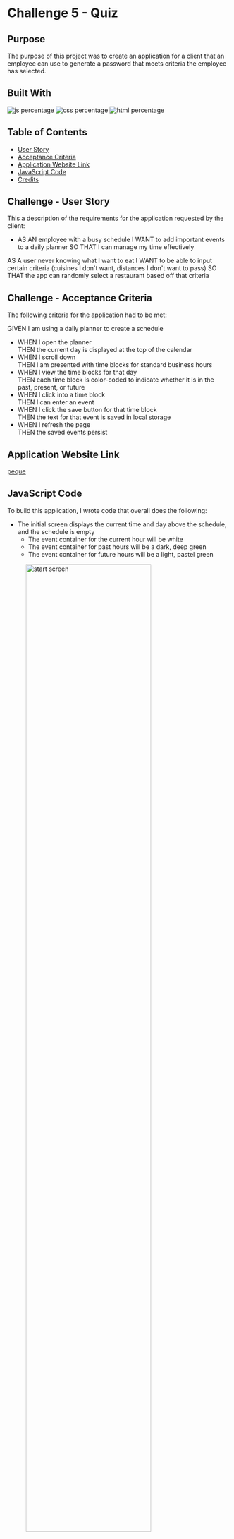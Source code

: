 # Challenge 5 - Quiz

## Purpose

The purpose of this project was to create an application for a client that an employee can use to generate a password that meets criteria the employee has selected. 

## Built With

![js percentage](https://img.shields.io/badge/java-58.8%25-green)
![css percentage](https://img.shields.io/badge/css-26.5%25-ff69b4)
![html percentage](https://img.shields.io/badge/html-14.7%25-9cf)

## Table of Contents

- [User Story](#challenge---user-story)
- [Acceptance Criteria](#challenge---acceptance-criteria)
- [Application Website Link](#application-website-link)
- [JavaScript Code](#javascript-code)
- [Credits](#credits)


## Challenge - User Story

This a description of the requirements for the application requested by the client:

- AS AN employee with a busy schedule I WANT to add important events to a daily planner SO THAT I can manage my time effectively

AS A user never knowing what I want to eat I WANT to be able to input certain criteria (cuisines I don't want, distances I don't want to pass) SO THAT the app can randomly select a restaurant based off that criteria

## Challenge - Acceptance Criteria

The following criteria for the application had to be met:

GIVEN I am using a daily planner to create a schedule
- WHEN I open the planner <br />
  THEN the current day is displayed at the top of the calendar
- WHEN I scroll down <br />
  THEN I am presented with time blocks for standard business hours
- WHEN I view the time blocks for that day <br />
  THEN each time block is color-coded to indicate whether it is in the past, present, or future
- WHEN I click into a time block <br />
  THEN I can enter an event
- WHEN I click the save button for that time block <br />
  THEN the text for that event is saved in local storage
- WHEN I refresh the page <br />
  THEN the saved events persist

## Application Website Link

[peque](https://jessoliva.github.io/pinky-cal/)

## JavaScript Code

To build this application, I wrote code that overall does the following:
- The initial screen displays the current time and day above the schedule, and the schedule is empty
    - The event container for the current hour will be white
    - The event container for past hours will be a dark, deep green
    - The event container for future hours will be a light, pastel green

<p align="left" width="100%">
&emsp;&emsp;&emsp;<img src="assets/images/1empty.png" alt="start screen" width="75%" align="top"> 
</p>

- The user can input events into the schedule per half hour timeblocks. When the user clicks on a half hour textarea, that textarea will go into focus so the user can input text.
    - When the user clicks on the checkmark button, that specific event for that specific timeblock will be saved onto local storage. This is to prevent the event from being removed when the page is refreshed.
 

<p align="left" width="100%">
&emsp;&emsp;&emsp;<img src="assets/images/2start day.png" alt="question screen with wrong answer" width="75%" align="top"> 
</p>

<p align="left" width="100%">
&emsp;&emsp;&emsp;<img src="assets/images/3adding tasks.png" alt="question screen" width="75%" align="top"> 
</p>
<p align="left" width="100%">
&emsp;&emsp;&emsp;<img src="assets/images/3adding tasks2.png" alt="enter score screen" width="75%" align="top"> 
</p>

- When the user clicks the x button, the textarea field for that specific timeblock will be cleared and the saved event for that timeblock will be removed from local storage.

<p align="left" width="100%">
&emsp;&emsp;&emsp;<img src="assets/images/4delete tasks.png" alt="lose screen" width="75%" align="top"> 
</p>
<p align="left" width="100%">
&emsp;&emsp;&emsp;<img src="assets/images/4deletetasks2.png" alt="enter score screen" width="75%" align="top"> 
</p>
<p align="left" width="100%">
&emsp;&emsp;&emsp;<img src="assets/images/5end result.png" alt="enter score screen" width="75%" align="top"> 
</p>

## Credits
- [Stack Overflow: CSS Transition](https://stackoverflow.com/questions/27903965/can-i-apply-a-css-transition-on-hover-out-only)
- Badges - [Shields.io](https://shields.io/)